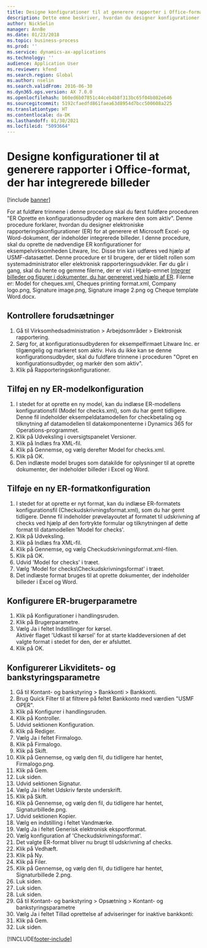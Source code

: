 ```yaml
---
title: Designe konfigurationer til at generere rapporter i Office-format, der har integrerede billeder
description: Dette emne beskriver, hvordan du designer konfigurationer for at generere elektroniske dokumenter i Excel- og Word-format, der indeholder integrerede billeder.
author: NickSelin
manager: AnnBe
ms.date: 01/23/2018
ms.topic: business-process
ms.prod: ''
ms.service: dynamics-ax-applications
ms.technology: ''
audience: Application User
ms.reviewer: kfend
ms.search.region: Global
ms.author: nselin
ms.search.validFrom: 2016-06-30
ms.dyn365.ops.version: AX 7.0.0
ms.openlocfilehash: b60ed6b07851c44ceb4b8f313bc65f04b802e646
ms.sourcegitcommit: 5192cfaedfd861faea63d8954d7bcc500608a225
ms.translationtype: HT
ms.contentlocale: da-DK
ms.lasthandoff: 01/30/2021
ms.locfileid: "5093664"
---
```

# <a name="design-configurations-to-generate-reports-in-office-format-that-have-embedded-images"></a>Designe konfigurationer til at generere rapporter i Office-format, der har integrerede billeder

[!include [banner](../../includes/banner.md)]

For at fuldføre trinnene i denne procedure skal du først fuldføre proceduren "ER Oprette en konfigurationsudbyder og markere den som aktiv". Denne procedure forklarer, hvordan du designer elektroniske rapporteringskonfigurationer (ER) for at generere et Microsoft Excel- og Word-dokument, der indeholder integrerede billeder. I denne procedure, skal du oprette de nødvendige ER konfigurationer for eksempelvirksomheden Litware, Inc. Disse trin kan udføres ved hjælp af USMF-datasættet. Denne procedure er til brugere, der er tildelt rollen som systemadministrator eller elektronisk rapporteringsudvikler. Før du går i gang, skal du hente og gemme filerne, der er vist i Hjælp-emnet [Integrer billeder og figurer i dokumenter, du har genereret ved hjælp af ER](../electronic-reporting-embed-images-shapes.md). Filerne er: Model for cheques.xml, Cheques printing format.xml, Company logo.png, Signature image.png, Signature image 2.png og Cheque template Word.docx.

## <a name="verify-prerequisites"></a>Kontrollere forudsætninger  
 1. Gå til Virksomhedsadministration > Arbejdsområder > Elektronisk rapportering.  
 2. Sørg for, at konfigurationsudbyderen for eksempelfirmaet Litware Inc. er tilgængelig og markeret som aktiv. Hvis du ikke kan se denne konfigurationsudbyder, skal du fuldføre trinnene i proceduren "Opret en konfigurationsudbyder, og markér den som aktiv".   
 3. Klik på Rapporteringskonfigurationer.  
 
## <a name="add-a-new-er-model-configuration"></a>Tilføj en ny ER-modelkonfiguration  
 1. I stedet for at oprette en ny model, kan du indlæse ER-modellens konfigurationsfil (Model for checks.xml), som du har gemt tidligere. Denne fil indeholder eksempeldatamodellen for checkbetaling og tilknytning af datamodellen til datakomponenterne i Dynamics 365 for Operations-programmet.   
 2. Klik på Udveksling i oversigtspanelet Versioner.   
 3. Klik på Indlæs fra XML-fil.  
 4. Klik på Gennemse, og vælg derefter Model for checks.xml.   
 5. Klik på OK.  
 6. Den indlæste model bruges som datakilde for oplysninger til at oprette dokumenter, der indeholder billeder i Excel og Word.  

## <a name="add-a-new-er-format-configuration"></a>Tilføje en ny ER-formatkonfiguration  
 1. I stedet for at oprette er nyt format, kan du indlæse ER-formatets konfigurationsfil (Checkudskrivningsformat.xml), som du har gemt tidligere. Denne fil indeholder prøvelayoutet af formatet til udskrivning af checks ved hjælp af den fortrykte formular og tilknytningen af dette format til datamodellen 'Model for checks'.   
 2. Klik på Udveksling.  
 3. Klik på Indlæs fra XML-fil.  
 4. Klik på Gennemse, og vælg Checkudskrivningsformat.xml-filen.   
 5. Klik på OK.  
 6. Udvid 'Model for checks' i træet.  
 7. Vælg 'Model for checks\Checkudskrivningsformat' i træet.  
 8. Det indlæste format bruges til at oprette dokumenter, der indeholder billeder i Excel og Word.   

## <a name="configure-er-user-parameters"></a>Konfigurere ER-brugerparametre  
 1. Klik på Konfigurationer i handlingsruden.  
 2. Klik på Brugerparametre.  
 3. Vælg Ja i feltet Indstillinger for kørsel.  
  Aktivér flaget 'Udkast til kørsel' for at starte kladdeversionen af det valgte format i stedet for den, der er afsluttet.  
 4. Klik på OK.  

## <a name="configure-cash--bank-management-parameters"></a>Konfigurerer Likviditets- og bankstyringsparametre  
 1. Gå til Kontant- og bankstyring > Bankkonti > Bankkonti.  
 2. Brug Quick Filter til at filtrere på feltet Bankkonto med værdien "USMF OPER".  
 3. Klik på Konfigurer i handlingsruden.  
 4. Klik på Kontroller.  
 5. Udvid sektionen Konfiguration.  
 6. Klik på Rediger.  
 7. Vælg Ja i feltet Firmalogo.  
 8. Klik på Firmalogo.  
 9. Klik på Skift.  
 10. Klik på Gennemse, og vælg den fil, du tidligere har hentet, Firmalogo.png.   
 11. Klik på Gem.  
 12. Luk siden.  
 13. Udvid sektionen Signatur.  
 14. Vælg Ja i feltet Udskriv første underskrift.  
 15. Klik på Skift.  
 16. Klik på Gennemse, og vælg den fil, du tidligere har hentet, Signaturbillede.png.   
 17. Udvid sektionen Kopier.  
 18. Vælg en indstilling i feltet Vandmærke.  
 19. Vælg Ja i feltet Generisk elektronisk eksportformat.  
 20. Vælg konfiguration af 'Checkudskrivningsformat'.  
 21. Det valgte ER-format bliver nu brugt til udskrivning af checks.  
 22. Klik på Vedhæft.  
 23. Klik på Ny.  
 24. Klik på Filer.  
 25. Klik på Gennemse, og vælg den fil, du tidligere har hentet, Signaturbillede 2.png.   
 26. Luk siden.  
 27. Luk siden.  
 28. Luk siden.  
 29. Gå til Kontant- og bankstyring > Opsætning > Kontant- og bankstyringsparametre  
 30. Vælg Ja i feltet Tillad oprettelse af adviseringer for inaktive bankkonti:  
 31. Klik på Gem.  
 32. Luk siden.  


[!INCLUDE[footer-include](../../../../includes/footer-banner.md)]